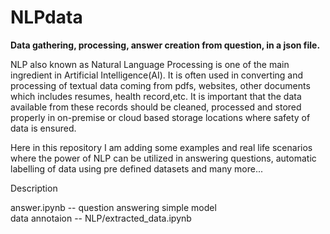 # NLPdata
<b>Data gathering, processing, answer creation from question, in a json file.</b> 

NLP also known as Natural Language Processing is one of the main ingredient in Artificial Intelligence(AI). It is often used in converting and processing of textual data coming from pdfs, websites, other documents which includes resumes, health record,etc.
It is important that the data available from these records should be cleaned, processed and stored properly in on-premise or cloud based storage locations where safety of data is ensured.


Here in this repository I am adding some examples and real life scenarios where the power of NLP can be utilized in answering questions, automatic labelling of data using pre defined datasets and many more...<br>

Description<br>

answer.ipynb -- question answering simple model <br>
data annotaion -- NLP/extracted_data.ipynb
